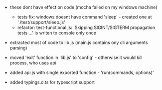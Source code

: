- these dont have effect on code (mocha failed on my windows machine)
  - tests fix: windows doesnt have command 'sleep' - created one at './test/support/sleep.js' 
  - refactor: test-functional.js: 'Skipping SIGINT/SIGTERM propagation tests ...' is writen to console only once

- extracted most of code to lib.js (main.js contains ony cli arguments parsing)
- moved 'exit' function in 'lib.js' to 'config' - otherwise it would kill process, who uses api
- added api.js with single exported function - 'run(commands, options)'
- added typings.d.ts for typescript support
